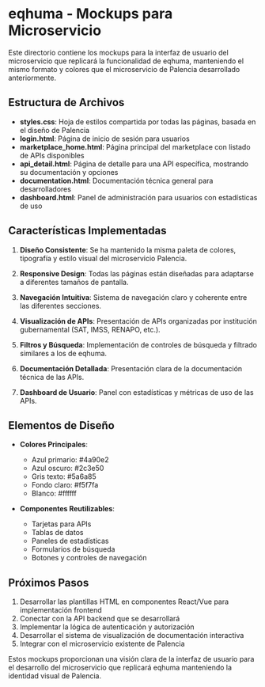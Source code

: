 # eqhuma - Mockups para Microservicio

Este directorio contiene los mockups para la interfaz de usuario del microservicio que replicará la funcionalidad de eqhuma, manteniendo el mismo formato y colores que el microservicio de Palencia desarrollado anteriormente.

## Estructura de Archivos

- **styles.css**: Hoja de estilos compartida por todas las páginas, basada en el diseño de Palencia
- **login.html**: Página de inicio de sesión para usuarios
- **marketplace_home.html**: Página principal del marketplace con listado de APIs disponibles
- **api_detail.html**: Página de detalle para una API específica, mostrando su documentación y opciones
- **documentation.html**: Documentación técnica general para desarrolladores
- **dashboard.html**: Panel de administración para usuarios con estadísticas de uso

## Características Implementadas

1. **Diseño Consistente**: Se ha mantenido la misma paleta de colores, tipografía y estilo visual del microservicio Palencia.

2. **Responsive Design**: Todas las páginas están diseñadas para adaptarse a diferentes tamaños de pantalla.

3. **Navegación Intuitiva**: Sistema de navegación claro y coherente entre las diferentes secciones.

4. **Visualización de APIs**: Presentación de APIs organizadas por institución gubernamental (SAT, IMSS, RENAPO, etc.).

5. **Filtros y Búsqueda**: Implementación de controles de búsqueda y filtrado similares a los de eqhuma.

6. **Documentación Detallada**: Presentación clara de la documentación técnica de las APIs.

7. **Dashboard de Usuario**: Panel con estadísticas y métricas de uso de las APIs.

## Elementos de Diseño

- **Colores Principales**:
  - Azul primario: #4a90e2
  - Azul oscuro: #2c3e50
  - Gris texto: #5a6a85
  - Fondo claro: #f5f7fa
  - Blanco: #ffffff

- **Componentes Reutilizables**:
  - Tarjetas para APIs
  - Tablas de datos
  - Paneles de estadísticas
  - Formularios de búsqueda
  - Botones y controles de navegación

## Próximos Pasos

1. Desarrollar las plantillas HTML en componentes React/Vue para implementación frontend
2. Conectar con la API backend que se desarrollará
3. Implementar la lógica de autenticación y autorización
4. Desarrollar el sistema de visualización de documentación interactiva
5. Integrar con el microservicio existente de Palencia

Estos mockups proporcionan una visión clara de la interfaz de usuario para el desarrollo del microservicio que replicará eqhuma manteniendo la identidad visual de Palencia.